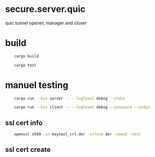 # secure.server.quic

quic tunnel opener, manager and closer

# build

```sh
    cargo build
```

```sh
    cargo test
```

# manuel testing

```sh
    cargo run --bin server -- --loglevel debug --stdin
```

```sh
    cargo run --bin client -- --loglevel debug --insecure --stdin
```

## ssl cert info

```sh
    openssl x509 -in keytool_crt.der -inform der -noout -text
```

## ssl cert create
